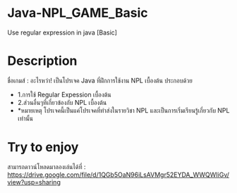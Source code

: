 # Java-NPL_GAME_Basic
  Use regular expression in java [Basic]

# Description
  ชื่อเกมส์ : อะไรหว่า!
  เป็นโปรเจค Java ที่ฝึกการใช้งาน NPL เบื้องต้น ประกอบด้วย
   - 1.การใช้ Regular Expession เบื้องต้น
   - 2.ส่วนอื่นๆที่เกี่ยวข้องกับ NPL เบื้องต้น
   - *หมายเหตุ โปรเจคนี้เป็นแค่โปรเจคที่ทำส่งในรายวิชา NPL และเป็นการเริ่มเรียนรู้เกี่ยวกับ NPL เท่านั้น
   
# Try to enjoy
  สามารถดาวน์โหลดมาลองเล่นได้ที่ : 
 https://drive.google.com/file/d/1QGb5OaN96iLsAVMgr52EYDA_WWQWIiGv/view?usp=sharing
